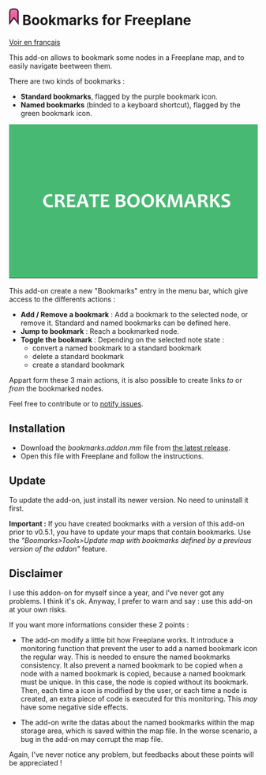 # ![logo](doc/images/bookmark.png) Bookmarks for Freeplane

[Voir en français](README-fr.md)

This add-on allows to bookmark some nodes in a Freeplane map, and to easily navigate beetween them.

There are two kinds of bookmarks :

- **Standard bookmarks**, flagged by the purple bookmark icon.
- **Named bookmarks** (binded to a keyboard shortcut), flagged by the green bookmark icon.

![demo](doc/images/demo.gif)

This add-on create a new "Bookmarks" entry in the menu bar, which give access to the differents actions :

- **Add / Remove a bookmark** : Add a bookmark to the selected node, or remove it. Standard and named bookmarks can be defined here.
- **Jump to bookmark** : Reach a bookmarked node.
- **Toggle the bookmark** : Depending on the selected note state :
  - convert a named bookmark to a standard bookmark
  - delete a standard bookmark
  - create a standard bookmark

Appart form these 3 main actions, it is also possible to create links *to* or *from* the bookmarked nodes.
  
Feel free to contribute or to [notify issues](../../issues).

## Installation

- Download the *bookmarks.addon.mm* file from [the latest release](../../releases).
- Open this file with Freeplane and follow the instructions.

## Update

To update the add-on, just install its newer version. No need to uninstall it first.

**Important :** If you have created bookmarks with a version of this add-on prior to v0.5.1, you have to update your maps that contain bookmarks. Use the *"Boomarks>Tools>Update map with bookmarks defined by a previous version of the addon"* feature.

## Disclaimer

I use this addon-on for myself since a year, and I've never got any problems. I think it's ok. Anyway, I prefer to warn and say : use this add-on at your own risks.

If you want more informations consider these 2 points :

- The add-on modify a little bit how Freeplane works. It introduce a monitoring function that prevent the user to add a named bookmark icon the regular way. This is needed to ensure the named bookmarks consistency. It also prevent a named bookmark to be copied when a node with a named bookmark is copied, because a named bookmark must be unique. In this case, the node is copied without its bookmark.  
Then, each time a icon is modified by the user, or each time a node is created, an extra piece of code is executed for this monitoring. This *may* have some negative side effects.

- The add-on write the datas about the named bookmarks within the map storage area, which is saved within the map file. In the worse scenario, a bug in the add-on may corrupt the map file.

Again, I've never notice any problem, but feedbacks about these points will be appreciated !

